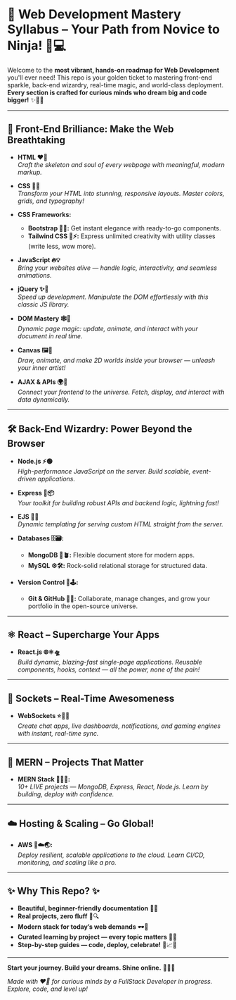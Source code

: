 # 🌟 Web Development Mastery Syllabus – Your Path from Novice to Ninja! 🚀💻

Welcome to the **most vibrant, hands-on roadmap for Web Development** you'll ever need! This repo is your golden ticket to mastering front-end sparkle, back-end wizardry, real-time magic, and world-class deployment. **Every section is crafted for curious minds who dream big and code bigger!** ✨🧑‍💻

---

## 🎉 Front-End Brilliance: Make the Web Breathtaking

- **HTML ❤️📝**  
  *Craft the skeleton and soul of every webpage with meaningful, modern markup.*

- **CSS 🎨🌈**  
  *Transform your HTML into stunning, responsive layouts. Master colors, grids, and typography!*

- **CSS Frameworks:**
  - **Bootstrap 🚀🧩:** Get instant elegance with ready-to-go components.
  - **Tailwind CSS 🦄⚡:** Express unlimited creativity with utility classes (write less, wow more).
  
- **JavaScript 🔥💡**  
  *Bring your websites alive — handle logic, interactivity, and seamless animations.*

- **jQuery ✨🔗**  
  *Speed up development. Manipulate the DOM effortlessly with this classic JS library.*

- **DOM Mastery 🕸️👀**  
  *Dynamic page magic: update, animate, and interact with your document in real time.*

- **Canvas 🖼️🎲**  
  *Draw, animate, and make 2D worlds inside your browser — unleash your inner artist!*

- **AJAX & APIs 🌍🔌**  
  *Connect your frontend to the universe. Fetch, display, and interact with data dynamically.*

---

## 🛠️ Back-End Wizardry: Power Beyond the Browser

- **Node.js ⚡🟢**  
  *High-performance JavaScript on the server. Build scalable, event-driven applications.*

- **Express 🚦📦**  
  *Your toolkit for building robust APIs and backend logic, lightning fast!*

- **EJS 📝✨**  
  *Dynamic templating for serving custom HTML straight from the server.*

- **Databases 🗄️🗃️:**
  - **MongoDB 🌱🪴:** Flexible document store for modern apps.
  - **MySQL ⚙️🛠️:** Rock-solid relational storage for structured data.
  
- **Version Control 🔗🕹️:**
  - **Git & GitHub 👾🐙:** Collaborate, manage changes, and grow your portfolio in the open-source universe.

---

## ⚛️ React – Supercharge Your Apps

- **React.js 🌐⚛️🛸**  
  *Build dynamic, blazing-fast single-page applications. Reusable components, hooks, context — all the power, none of the pain!*

---

## 📡 Sockets – Real-Time Awesomeness

- **WebSockets ⭐💬🔄**  
  *Create chat apps, live dashboards, notifications, and gaming engines with instant, real-time sync.*

---

## 💯 MERN – Projects That Matter

- **MERN Stack 🎲🌟💡:**  
  *10+ LIVE projects — MongoDB, Express, React, Node.js. Learn by building, deploy with confidence.*

---

## ☁️ Hosting & Scaling – Go Global!

- **AWS 🚀☁️🌏:**  
  *Deploy resilient, scalable applications to the cloud. Learn CI/CD, monitoring, and scaling like a pro.*

---

## ✨ Why This Repo? ✨

- **Beautiful, beginner-friendly documentation** 📖💫
- **Real projects, zero fluff** 🎯🔍
- **Modern stack for today’s web demands** 🕶️🔬
- **Curated learning by project — every topic matters** 🌱🎉
- **Step-by-step guides — code, deploy, celebrate!** 🥳📈💪

---

**Start your journey. Build your dreams. Shine online.** 🧠🌟🌐

*Made with ❤️🚀 for curious minds by a FullStack Developer in progress. Explore, code, and level up!*
